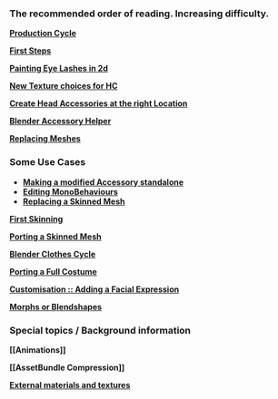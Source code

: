 ### The recommended order of reading. Increasing difficulty.

**[Production Cycle](https://github.com/enimaroah-cubic/Sb3UGS/wiki/Production-Cycle)**

**[First Steps](https://github.com/enimaroah-cubic/Sb3UGS/wiki/First-Steps)**

**[Painting Eye Lashes in 2d](https://github.com/enimaroah/SB3Utility/wiki/Painting-Eye-Lashes-in-2d)**

**[New Texture choices for HC](https://github.com/enimaroah-cubic/Sb3UGS/wiki/New-texture-choices-for-HC)**  

**[Create Head Accessories at the right Location](https://github.com/enimaroah-cubic/Sb3UGS/wiki/Create-Head-Accessories-at-the-right-Location-for-HS2)**

**[Blender Accessory Helper](https://github.com/enimaroah-cubic/Sb3UGS/wiki/Blender-Accessory-Helper)**

**[Replacing Meshes](https://github.com/enimaroah-cubic/Sb3UGS/wiki/Replacing-Meshes)**

### Some Use Cases
* **[Making a modified Accessory standalone](https://github.com/enimaroah-cubic/Sb3UGS/wiki/Some-use-cases#making-a-modified-accessory-standalone)**
* **[Editing MonoBehaviours](https://github.com/enimaroah-cubic/Sb3UGS/wiki/Some-use-cases#editing-monobehaviours)**
* **[Replacing a Skinned Mesh](https://github.com/enimaroah-cubic/Sb3UGS/wiki/Some-use-cases#replacing-a-skinned-mesh)**

**[First Skinning](https://github.com/enimaroah-cubic/Sb3UGS/wiki/First-Skinning)**

**[Porting a Skinned Mesh](https://github.com/enimaroah-cubic/Sb3UGS/wiki/Porting-a-Skinned-Mesh)**

**[Blender Clothes Cycle](https://github.com/enimaroah-cubic/Sb3UGS/wiki/Blender-Clothes-Cycle)**

**[Porting a Full Costume](https://github.com/enimaroah-cubic/Sb3UGS/wiki/Porting-a-Full-Costume)**

**[Customisation :: Adding a Facial Expression](https://github.com/enimaroah-cubic/Sb3UGS/wiki/Customisation-::--Adding-a-Facial-Expression)**

**[Morphs or Blendshapes](https://github.com/enimaroah-cubic/Sb3UGS/wiki/Morphs-or-Blendshapes)**

### Special topics / Background information
**[[Animations]]**

**[[AssetBundle Compression]]**

**[External materials and textures](https://github.com/enimaroah-cubic/Sb3UGS/wiki/Small-excursion-about-external-materials-and-textures)**